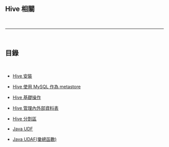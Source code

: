 ## Hive 相關

<br>


---

<br>

## 目錄

<br>

* [Hive 安裝](install)

* [Hive 使用 MySQL 作為 metastore](mysql_metastore)

* [Hive 基礎操作](basic)

* [Hive 管理內外部資料表](internalAndExternalTable)

* [Hive 分割區](partition)

* [Java UDF](JavaUDF)

* [Java UDAF(彙總函數)](JavaUDAF)